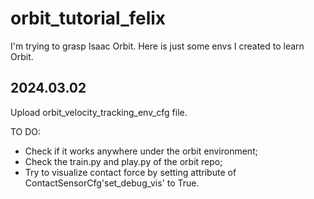 # orbit_tutorial_felix
I'm trying to grasp Isaac Orbit. Here is just some envs I created to learn Orbit.

## 2024.03.02
Upload orbit_velocity_tracking_env_cfg file. 

TO DO: 
- Check if it works anywhere under the orbit environment; 
- Check the train.py and play.py of the orbit repo; 
- Try to visualize contact force by setting attribute of ContactSensorCfg'set_debug_vis' to True.

